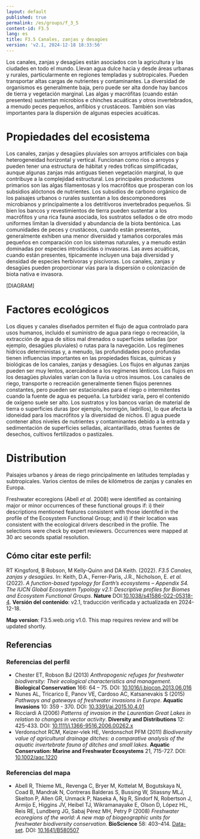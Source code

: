 ```yaml
---
layout: default
published: true
permalink: /es/groups/f_3_5
content-id: F3.5
lang: es
title: F3.5 Canales, zanjas y desagües
version: 'v2.1, 2024-12-18 18:33:56'
---
```


Los canales, zanjas y desagües están asociados con la agricultura y las ciudades en todo el mundo. Llevan agua dulce hacia y desde áreas urbanas y rurales, particularmente en regiones templadas y subtropicales. Pueden transportar altas cargas de nutrientes y contaminantes. La diversidad de organismos es generalmente baja, pero puede ser alta donde hay bancos de tierra y vegetación marginal. Las algas y macrófitas (cuando están presentes) sustentan microbios e chinches acuáticas y otros invertebrados, a menudo peces pequeños, anfibios y crustáceos. También son vías importantes para la dispersión de algunas especies acuáticas.

# Propiedades del ecosistema
 
Los canales, zanjas y desagües pluviales son arroyos artificiales con baja heterogeneidad horizontal y vertical. Funcionan como ríos o arroyos y pueden tener una estructura de hábitat y redes tróficas simplificadas, aunque algunas zanjas más antiguas tienen vegetación marginal, lo que contribuye a la complejidad estructural. Los principales productores primarios son las algas filamentosas y los macrófitos que prosperan con los subsidios alóctonos de nutrientes. Los subsidios de carbono orgánico de los paisajes urbanos o rurales sustentan a los descomponedores microbianos y principalmente a los detritívoros invertebrados pequeños. Si bien los bancos y revestimientos de tierra pueden sustentar a los macrófitos y una rica fauna asociada, los sustratos sellados o de otro modo uniformes limitan la diversidad y abundancia de la biota bentónica. Las comunidades de peces y crustáceos, cuando están presentes, generalmente exhiben una menor diversidad y tamaños corporales más pequeños en comparación con los sistemas naturales, y a menudo están dominadas por especies introducidas o invasoras. Las aves acuáticas, cuando están presentes, típicamente incluyen una baja diversidad y densidad de especies herbívoras y piscívoras. Los canales, zanjas y desagües pueden proporcionar vías para la dispersión o colonización de biota nativa e invasora.

[DIAGRAM]

# Factores ecológicos
 
Los diques y canales diseñados permiten el flujo de agua controlado para usos humanos, incluido el suministro de agua para riego o recreación, la extracción de agua de sitios mal drenados o superficies selladas (por ejemplo, desagües pluviales) o rutas para la navegación. Los regímenes hídricos deterministas y, a menudo, las profundidades poco profundas tienen influencias importantes en las propiedades físicas, químicas y biológicas de los canales, zanjas y desagües. Los flujos en algunas zanjas pueden ser muy lentos, acercándose a los regímenes lénticos. Los flujos en los desagües pluviales varían con la lluvia u otros insumos. Los canales de riego, transporte o recreación generalmente tienen flujos perennes constantes, pero pueden ser estacionales para el riego o intermitentes cuando la fuente de agua es pequeña. La turbidez varía, pero el contenido de oxígeno suele ser alto. Los sustratos y los bancos varían de material de tierra o superficies duras (por ejemplo, hormigón, ladrillos), lo que afecta la idoneidad para los macrófitos y la diversidad de nichos. El agua puede contener altos niveles de nutrientes y contaminantes debido a la entrada y sedimentación de superficies selladas, alcantarillado, otras fuentes de desechos, cultivos fertilizados o pastizales.
 
# Distribution
 
Paisajes urbanos y áreas de riego principalmente en latitudes templadas y subtropicales. Varios cientos de miles de kilómetros de zanjas y canales en Europa.

Freshwater ecoregions (Abell _et al._ 2008) were identified as containing major or minor occurrences of these functional groups if: i) their descriptions mentioned features consistent with those identifed in the profile of the Ecosystem Functional Group; and ii) if their location was consistent with the ecological drivers described in the profile. The selections were check by expert reviewers. Occurrences were mapped at 30 arc seconds spatial resolution.

## Cómo citar este perfil:

RT Kingsford, B Robson, M Kelly-Quinn and DA Keith. (2022). *F3.5 Canales, zanjas y desagües*. In: Keith, D.A., Ferrer-Paris, J.R., Nicholson, E. *et al.* (2022). *A function-based typology for Earth’s ecosystems – Appendix S4. The IUCN Global Ecosystem Typology v2.1: Descriptive profiles for Biomes and Ecosystem Functional Groups*. **Nature** DOI:[10.1038/s41586-022-05318-4](https://doi.org/10.1038/s41586-022-05318-4).
**Versión del contenido**: v2.1, traducción verificada y actualizada en 2024-12-18.

**Map version**: F3.5.web.orig v1.0. This map requires review and will be updated shortly.

## Referencias

### Referencias del perfil
* Chester ET, Robson BJ  (2013) *Anthropogenic refuges for freshwater biodiversity: Their ecological characteristics and management*. **Biological Conservation** 166: 64 – 75. DOI: [10.1016/j.biocon.2013.06.016](http://doi.org/10.1016/j.biocon.2013.06.016)
* Nunes AL, Tricarico E, Panov VE, Cardoso AC, Katsanevakis S  (2015) *Pathways and gateways of freshwater invasions in Europe*. **Aquatic Invasions** 10: 359 - 370. DOI: [10.3391/ai.2015.10.4.01](http://doi.org/10.3391/ai.2015.10.4.01)
* Ricciardi A (2006) *Patterns of invasion in the Laurentian Great Lakes in relation to changes in vector activity*. **Diversity and Distributions** 12: 425-433. DOI: [10.1111/j.1366-9516.2006.00262.x](http://doi.org/10.1111/j.1366-9516.2006.00262.x)
* Verdonschot RCM, Keizer‐vlek HE, Verdonschot PFM (2011) *Biodiversity value of agricultural drainage ditches: a comparative analysis of the aquatic invertebrate fauna of ditches and small lakes*. **Aquatic Conservation: Marine and Freshwater Ecosystems** 21, 715-727. DOI: [10.1002/aqc.1220](http://doi.org/10.1002/aqc.1220)

### Referencias del mapa
* Abell R, Thieme ML, Revenga C, Bryer M, Kottelat M, Bogutskaya N, Coad B, Mandrak N, Contreras Balderas S, Bussing W, Stiassny MLJ, Skelton P, Allen GR, Unmack P, Naseka A, Ng R, Sindorf N, Robertson J, Armijo E, Higgins JV, Heibel TJ, Wikramanayake E, Olson D, López HL, Reis RE, Lundberg JG, Sabaj Pérez MH, Petry P  (2008) *Freshwater ecoregions of the world: A new map of biogeographic units for freshwater biodiversity conservation*. **BioScience** 58: 403–414. [Data-set](http://www.feow.org). DOI: [10.1641/B580507](http://doi.org/10.1641/B580507)
